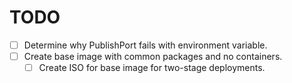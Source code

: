 # TODO

- [ ] Determine why PublishPort fails with environment variable.
- [ ] Create base image with common packages and no containers.
  - [ ] Create ISO for base image for two-stage deployments.
